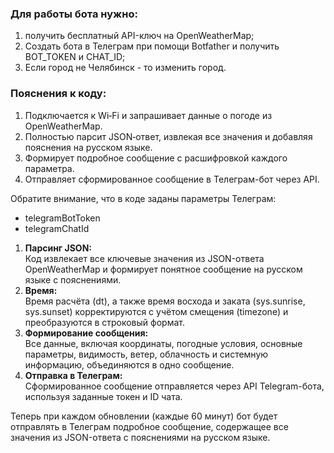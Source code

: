 ### Для работы бота нужно:
1. получить бесплатный API-ключ на OpenWeatherMap;
2. Создать бота в Телеграм при помощи Botfather и получить BOT_TOKEN и CHAT_ID;
3. Если город не Челябинск - то изменить город.

### Пояснения к коду:

1. Подключается к Wi‑Fi и запрашивает данные о погоде из OpenWeatherMap.
2. Полностью парсит JSON‑ответ, извлекая все значения и добавляя пояснения на русском языке.
3. Формирует подробное сообщение с расшифровкой каждого параметра.
4. Отправляет сформированное сообщение в Телеграм-бот через API.

Обратите внимание, что в коде заданы параметры Телеграм:
- telegramBotToken
- telegramChatId

1. **Парсинг JSON:**  
   Код извлекает все ключевые значения из JSON-ответа OpenWeatherMap и формирует понятное сообщение на русском языке с пояснениями.
2. **Время:**  
   Время расчёта (dt), а также время восхода и заката (sys.sunrise, sys.sunset) корректируются с учётом смещения (timezone) и преобразуются в строковый формат.
3. **Формирование сообщения:**  
   Все данные, включая координаты, погодные условия, основные параметры, видимость, ветер, облачность и системную информацию, объединяются в одно сообщение.
4. **Отправка в Телеграм:**  
   Сформированное сообщение отправляется через API Telegram-бота, используя заданные токен и ID чата.

Теперь при каждом обновлении (каждые 60 минут) бот будет отправлять в Телеграм подробное сообщение, содержащее все значения из JSON-ответа с пояснениями на русском языке.


